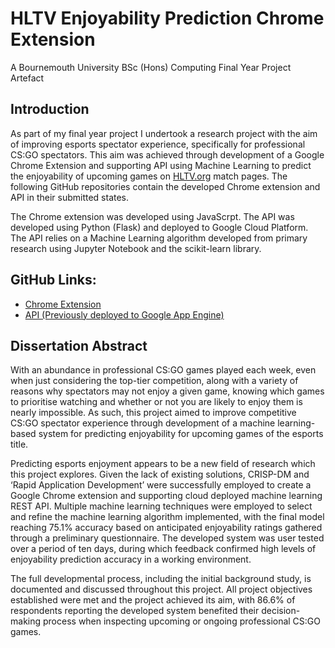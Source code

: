 # HLTV Enjoyability Prediction Chrome Extension
A Bournemouth University BSc (Hons) Computing Final Year Project Artefact

## Introduction
As part of my final year project I undertook a research project with the aim of improving esports spectator experience, specifically for professional CS:GO spectators. 
This aim was achieved through development of a Google Chrome Extension and supporting API using Machine Learning to predict the enjoyability of upcoming games on [HLTV.org](https://www.hltv.org/) match pages. The following GitHub repositories contain the developed Chrome extension and API in their submitted states.

The Chrome extension was developed using JavaScrpt. The API was developed using Python (Flask) and deployed to Google Cloud Platform.
The API relies on a Machine Learning algorithm developed from primary research using Jupyter Notebook and the scikit-learn library.

## GitHub Links:
- [Chrome Extension](https://github.com/OfficiallyLukeHemmings/hltvPredictorExtension)
- [API (Previously deployed to Google App Engine)](https://github.com/OfficiallyLukeHemmings/hltv_predictor_api)

## Dissertation Abstract
With an abundance in professional CS:GO games played each week, even when just
considering the top-tier competition, along with a variety of reasons why spectators may
not enjoy a given game, knowing which games to prioritise watching and whether or not
you are likely to enjoy them is nearly impossible. As such, this project aimed to improve
competitive CS:GO spectator experience through development of a machine
learning-based system for predicting enjoyability for upcoming games of the esports
title.

Predicting esports enjoyment appears to be a new field of research which this project
explores. Given the lack of existing solutions, CRISP-DM and ‘Rapid Application
Development’ were successfully employed to create a Google Chrome extension and
supporting cloud deployed machine learning REST API. Multiple machine learning
techniques were employed to select and refine the machine learning algorithm
implemented, with the final model reaching 75.1% accuracy based on anticipated
enjoyability ratings gathered through a preliminary questionnaire. The developed
system was user tested over a period of ten days, during which feedback confirmed
high levels of enjoyability prediction accuracy in a working environment.

The full developmental process, including the initial background study, is documented
and discussed throughout this project. All project objectives established were met and
the project achieved its aim, with 86.6% of respondents reporting the developed system
benefited their decision-making process when inspecting upcoming or ongoing
professional CS:GO games.
